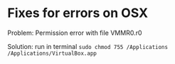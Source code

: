 # Fixes for errors on OSX

Problem: Permission error with file VMMR0.r0

Solution: run in terminal `sudo chmod 755 /Applications /Applications/VirtualBox.app`
